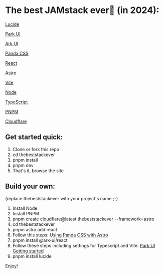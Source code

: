
# The best JAMstack ever🍦 (in 2024):

[Lucide](https://lucide.dev/)

[Park UI](https://park-ui.com/)

[Ark UI](https://ark-ui.com/)

[Panda CSS](https://panda-css.com/)

[React](https://react.dev/)

[Astro](https://astro.build/)

[Vite](https://vitejs.dev/)

[Node](https://nodejs.org/)

[TypeScript](https://www.typescriptlang.org/)

[PNPM](https://pnpm.io/)

[Cloudflare](https://www.cloudflare.com/)


## Get started quick:

1. Clone or fork this repo
2. cd thebeststackever
3. pnpm install
4. pnpm dev
5. That's it, browse the site

## Build your own:
(replace thebeststackever with your project's name ;-)

1. Install Node
2. Install PNPM
3. pnpm create cloudflare@latest thebeststackever --framework=astro
4. cd thebeststackever
5. pnpm astro add react
6. Follow this steps: [Using Panda CSS with Astro](https://panda-css.com/docs/installation/astro)
7. pnpm install @ark-ui/react
8. Follow these steps including settings for 
Typescript and Vite: [Park UI Getting started](https://park-ui.com/react/docs/overview/getting-started)
9. pnpm install lucide

Enjoy!